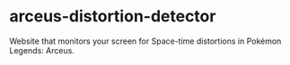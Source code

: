 # arceus-distortion-detector
Website that monitors your screen for Space-time distortions in Pokémon Legends: Arceus.
